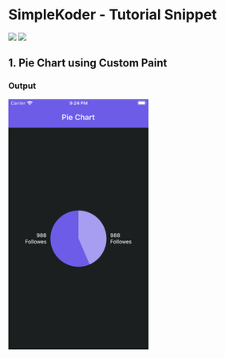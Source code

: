 # SimpleKoder - Tutorial Snippet

 [<img src="https://cdn.iconscout.com/icon/free/png-512/movie-53-151109.png" height="30">](https://www.youtube.com/c/SimpleKoder) [<img src="https://cdn.iconscout.com/icon/free/png-512/instagram-1865894-1581910.png" height="30">](https://www.instagram.com/simplekoder)

## 1. Pie Chart using Custom Paint
 
 ### Output  

<img src="https://github.com/SimpleKoder/tutorial_snippet/blob/main/thumbnail/pie_chart_thumb.png?raw=true" height="500">
